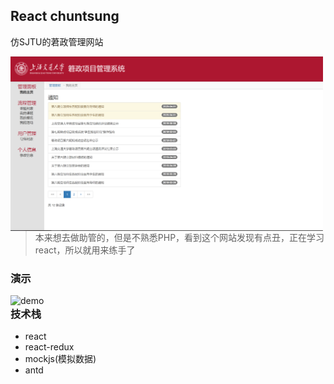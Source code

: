 ## React chuntsung
仿SJTU的莙政管理网站

<img src="chuntsung.png" alt="chuntsung" width=500 align=left>

> 本来想去做助管的，但是不熟悉PHP，看到这个网站发现有点丑，正在学习react，所以就用来练手了

### 演示

<img src="demo.gif" alt="demo"  width=500 align=left>

### 技术栈
- react
- react-redux
- mockjs(模拟数据)
- antd